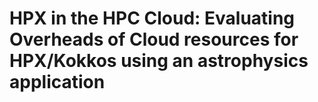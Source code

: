 # HPX in the HPC Cloud: Evaluating Overheads of Cloud resources for HPX/Kokkos using an astrophysics application
